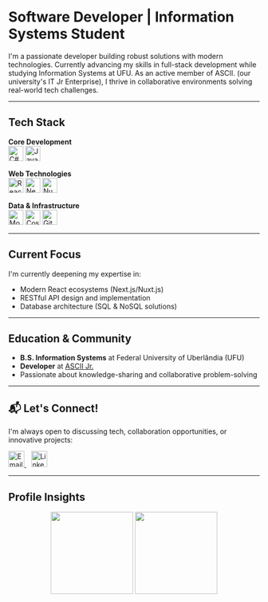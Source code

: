 # Software Developer | Information Systems Student

I'm a passionate developer building robust solutions with modern technologies. Currently advancing my skills in full-stack development while studying Information Systems at UFU. As an active member of ASCII. (our university's IT Jr Enterprise), I thrive in collaborative environments solving real-world tech challenges.

---

## Tech Stack

**Core Development**  
<img src="https://cdn.jsdelivr.net/gh/devicons/devicon/icons/csharp/csharp-original.svg" width="30" height="30" alt="C#"/> <img src="https://cdn.jsdelivr.net/gh/devicons/devicon/icons/java/java-original.svg" width="30" height="30" alt="Java"/>

**Web Technologies**  
<img src="https://cdn.jsdelivr.net/gh/devicons/devicon/icons/react/react-original.svg" width="30" height="30" alt="React"/> <img src="https://cdn.jsdelivr.net/gh/devicons/devicon/icons/nextjs/nextjs-original.svg" width="30" height="30" alt="Next.js"/> <img src="https://cdn.jsdelivr.net/gh/devicons/devicon/icons/nuxtjs/nuxtjs-original.svg" width="30" height="30" alt="Nuxt.js"/>

**Data & Infrastructure**  
<img src="https://cdn.jsdelivr.net/gh/devicons/devicon/icons/mongodb/mongodb-original.svg" width="30" height="30" alt="MongoDB"/> <img src="https://cdn.jsdelivr.net/gh/devicons/devicon/icons/cosmosdb/cosmosdb-plain.svg" width="30" height="30" alt="CosmosDB"/> <img src="https://cdn.jsdelivr.net/gh/devicons/devicon/icons/git/git-original.svg" width="30" height="30" alt="Git"/>

---

## Current Focus  

I'm currently deepening my expertise in:  
- Modern React ecosystems (Next.js/Nuxt.js)  
- RESTful API design and implementation  
- Database architecture (SQL & NoSQL solutions)  

---

## Education & Community  
- **B.S. Information Systems** at Federal University of Uberlândia (UFU)  
- **Developer** at [ASCII Jr.](https://asciiej.com.br/)  
- Passionate about knowledge-sharing and collaborative problem-solving  

---

## 📬 Let's Connect!  

I'm always open to discussing tech, collaboration opportunities, or innovative projects:  

<a href="mailto:sergio.filho@outlook.com" style="margin-right: 10px;">
  <img src="https://img.icons8.com/color/48/000000/microsoft-outlook-2019--v1.png" alt="Email" width="32">
</a>
<a href="https://www.linkedin.com/in/sergiofilhopaim">
  <img src="https://img.icons8.com/color/48/000000/linkedin.png" alt="LinkedIn" width="32">
</a>

---

## Profile Insights  

<div align="center">
  <img height="165em" src="https://github-readme-stats.vercel.app/api?username=sergiofpaim&show_icons=true&theme=dark&count_private=true&hide_border=true&bg_color=00000000"/>
  <img height="165em" src="https://github-readme-stats.vercel.app/api/top-langs/?username=sergiofpaim&layout=compact&theme=dark&hide_border=true&bg_color=00000000"/>
</div>
